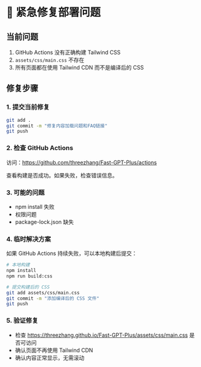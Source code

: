 # 🚨 紧急修复部署问题

## 当前问题
1. GitHub Actions 没有正确构建 Tailwind CSS
2. `assets/css/main.css` 不存在
3. 所有页面都在使用 Tailwind CDN 而不是编译后的 CSS

## 修复步骤

### 1. 提交当前修复
```bash
git add .
git commit -m "修复内容加载问题和FAQ链接"
git push
```

### 2. 检查 GitHub Actions
访问：https://github.com/threezhang/Fast-GPT-Plus/actions

查看构建是否成功。如果失败，检查错误信息。

### 3. 可能的问题
- npm install 失败
- 权限问题
- package-lock.json 缺失

### 4. 临时解决方案
如果 GitHub Actions 持续失败，可以本地构建后提交：

```bash
# 本地构建
npm install
npm run build:css

# 提交构建后的 CSS
git add assets/css/main.css
git commit -m "添加编译后的 CSS 文件"
git push
```

### 5. 验证修复
- 检查 https://threezhang.github.io/Fast-GPT-Plus/assets/css/main.css 是否可访问
- 确认页面不再使用 Tailwind CDN
- 确认内容正常显示，无需滚动